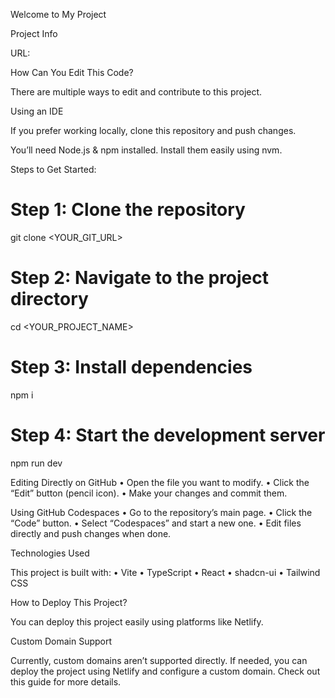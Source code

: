 Welcome to My Project

Project Info

URL:

How Can You Edit This Code?

There are multiple ways to edit and contribute to this project.

Using an IDE

If you prefer working locally, clone this repository and push changes.

You’ll need Node.js & npm installed. Install them easily using nvm.

Steps to Get Started:

# Step 1: Clone the repository  
git clone <YOUR_GIT_URL>  

# Step 2: Navigate to the project directory  
cd <YOUR_PROJECT_NAME>  

# Step 3: Install dependencies  
npm i  

# Step 4: Start the development server  
npm run dev  

Editing Directly on GitHub
	•	Open the file you want to modify.
	•	Click the “Edit” button (pencil icon).
	•	Make your changes and commit them.

Using GitHub Codespaces
	•	Go to the repository’s main page.
	•	Click the “Code” button.
	•	Select “Codespaces” and start a new one.
	•	Edit files directly and push changes when done.

Technologies Used

This project is built with:
	•	Vite
	•	TypeScript
	•	React
	•	shadcn-ui
	•	Tailwind CSS

How to Deploy This Project?

You can deploy this project easily using platforms like Netlify.

Custom Domain Support

Currently, custom domains aren’t supported directly. If needed, you can deploy the project using Netlify and configure a custom domain. Check out this guide for more details.